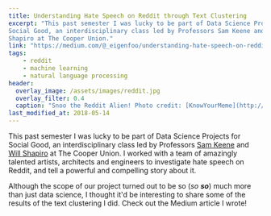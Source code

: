 ```yaml
---
title: Understanding Hate Speech on Reddit through Text Clustering
excerpt: "This past semester I was lucky to be part of Data Science Projects for
Social Good, an interdisciplinary class led by Professors Sam Keene and Will
Shapiro at The Cooper Union."
link: "https://medium.com/@_eigenfoo/understanding-hate-speech-on-reddit-through-text-clustering-7dc7675bccae"
tags:
    - reddit
    - machine learning
    - natural language processing
header:
  overlay_image: /assets/images/reddit.jpg
  overlay_filter: 0.4
  caption: "Snoo the Reddit Alien! Photo credit: [KnowYourMeme](http://knowyourmeme.com/memes/snoo)"
last_modified_at: 2018-05-14
---
```


This past semester I was lucky to be part of Data Science Projects for
Social Good, an interdisciplinary class led by Professors [Sam
Keene](https://ee.cooper.edu/~keene/) and [Will
Shapiro](https://www.linkedin.com/in/will-shapiro-ba2477aa/) at The Cooper
Union. I worked with a team of amazingly talented artists, architects and
engineers to investigate hate speech on Reddit, and tell a powerful and
compelling story about it.

Although the scope of our project turned out to be so (_so_ _**so**_) much more
than just data science, I thought it'd be interesting to share some of the
results of the text clustering I did. Check out the Medium article I wrote!

